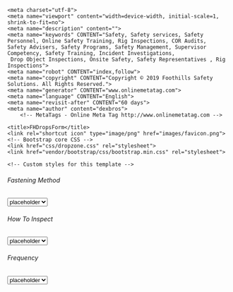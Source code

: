 <!DOCTYPE html>
<html lang="en">

  <head>

    <meta charset="utf-8">
    <meta name="viewport" content="width=device-width, initial-scale=1, shrink-to-fit=no">
    <meta name="description" content="">
    <meta name="keywords" CONTENT="Safety, Safety services, Safety Personnel, Online Safety Training, Rig Inspections, COR Audits,
    Safety Advisers, Safety Programs, Safety Management, Supervisor Competency, Safety Training, Incident Investigations,
     Drop Object Inspections, Onsite Safety, Safety Representatives , Rig Inspections">
    <meta name="robot" CONTENT="index,follow">
    <meta name="copyright" CONTENT="Copyright © 2019 Foothills Safety Solutions. All Rights Reserved.">
    <meta name="generator" CONTENT="www.onlinemetatag.com">
    <meta name="language" CONTENT="English">
    <meta name="revisit-after" CONTENT="60 days">
    <meta name="author" content="dexbros">
        <!-- MetaTags - Online Meta Tag http://www.onlinemetatag.com -->
<!-- Create your meta tag and increase your website position on search engines! -->

    <title>FHDropsForm</title>
    <link rel="shortcut icon" type="image/png" href="images/favicon.png">
    <!-- Bootstrap core CSS -->
    <link href="css/dropzone.css" rel="stylesheet">
    <link href="vendor/bootstrap/css/bootstrap.min.css" rel="stylesheet">

    <!-- Custom styles for this template -->


  </head>

  <body>


<div class="container-fluid">
  <div class="row">
    <form action="/upload-target" class="dropzone" id="drop">
  <div class="dz-message needsclick ">
    <i class="fa fa-picture-o fa-5x" aria-hidden="true"></i>
    </div>
  </form>
     <div class=" col-md">
       <h6>Fastening Method</h6>
       <select class="form-control form-control-md">
         <option value=""> placeholder</option>
         <option value=""> placeholder</option>
         <option value=""> placeholder</option>
         <option value=""> placeholder</option>
         </select>

   </div>
   <div class=" col-md">
     <h6>How To Inspect</h6>
     <select class="form-control form-control-md">
       <option value=""> placeholder</option>
       <option value=""> placeholder</option>
       <option value=""> placeholder</option>
       <option value=""> placeholder</option>
       </select>

 </div>
 <div class= " col-md">
   <h6>Frequency</h6>
   <select class="form-control form-control-md">
     <option value=""> placeholder</option>
     <option value=""> placeholder</option>
     <option value=""> placeholder</option>
     <option value=""> placeholder</option>
     </select>
     </div>
     </div>
     </div>









<footer></footer>
<script src="vendor/jquery/jquery.min.js"></script>
<script src="vendor/bootstrap/js/bootstrap.bundle.min.js"></script>
<script src="js/dropzone.js"></script>

  </body>
  </html>
